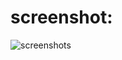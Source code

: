 screenshot:
=====================================================


![screenshots](http://zhaorenzhi.cn/wp-content/uploads/2012/06/iOS-模拟器屏幕快照“2012-6-29-上午11.39.25”.png)

